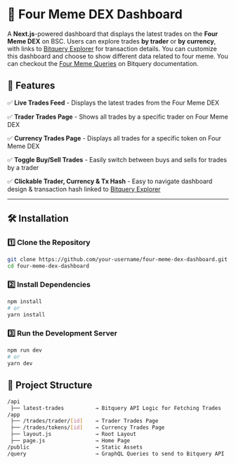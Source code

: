 # 🦄 Four Meme DEX Dashboard

A **Next.js**-powered dashboard that displays the latest trades on the **Four Meme DEX** on BSC. Users can explore trades **by trader** or **by currency**, with links to [Bitquery Explorer](http://explorer.bitquery.io) for transaction details. You can  customize this dashboard and choose to show different data related to four meme. You can checkout the [Four Meme Queries](https://docs.bitquery.io/docs/examples/BSC/four-meme-api/) on Bitquery documentation.

## 🚀 Features
✅ **Live Trades Feed** - Displays the latest trades from the Four Meme DEX  

✅ **Trader Trades Page** - Shows all trades by a specific trader on Four Meme DEX

✅ **Currency Trades Page** - Displays all trades for a specific token on Four Meme DEX 

✅ **Toggle Buy/Sell Trades** - Easily switch between buys and sells for trades by a trader

✅ **Clickable Trader, Currency & Tx Hash** - Easy to navigate dashboard design & transaction hash linked to [Bitquery Explorer](http://explorer.bitquery.io)  

---

## 🛠️ Installation

### 1️⃣ Clone the Repository
```sh
git clone https://github.com/your-username/four-meme-dex-dashboard.git
cd four-meme-dex-dashboard
```

### 2️⃣ Install Dependencies
```sh
npm install
# or
yarn install
```

### 3️⃣ Run the Development Server
```sh
npm run dev
# or
yarn dev
```

## 📂 Project Structure
```bash
/api
 ├── latest-trades          → Bitquery API Logic for Fetching Trades
/app
 ├── /trades/trader/[id]    → Trader Trades Page
 ├── /trades/tokens/[id]    → Currency Trades Page
 ├── layout.js              → Root Layout
 ├── page.js                → Home Page
/public                     → Static Assets
/query                      → GraphQL Queries to send to Bitquery API
```
